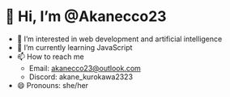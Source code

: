 # 👋 Hi, I’m @Akanecco23
- 👀 I’m interested in web development and artificial intelligence
- 🌱 I’m currently learning JavaScript
- 📫 How to reach me
  - Email: akanecco23@outlook.com
  - Discord: akane_kurokawa2323
- 😄 Pronouns: she/her
